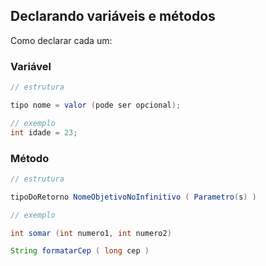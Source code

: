 ## Declarando variáveis e métodos

Como declarar cada um:

### Variável

```java
// estrutura

tipo nome = valor (pode ser opcional);

// exemplo
int idade = 23;
```

### Método

```java
// estrutura

tipoDoRetorno NomeObjetivoNoInfinitivo ( Parametro(s) )

// exemplo

int somar (int numero1, int numero2)

String formatarCep ( long cep )

```